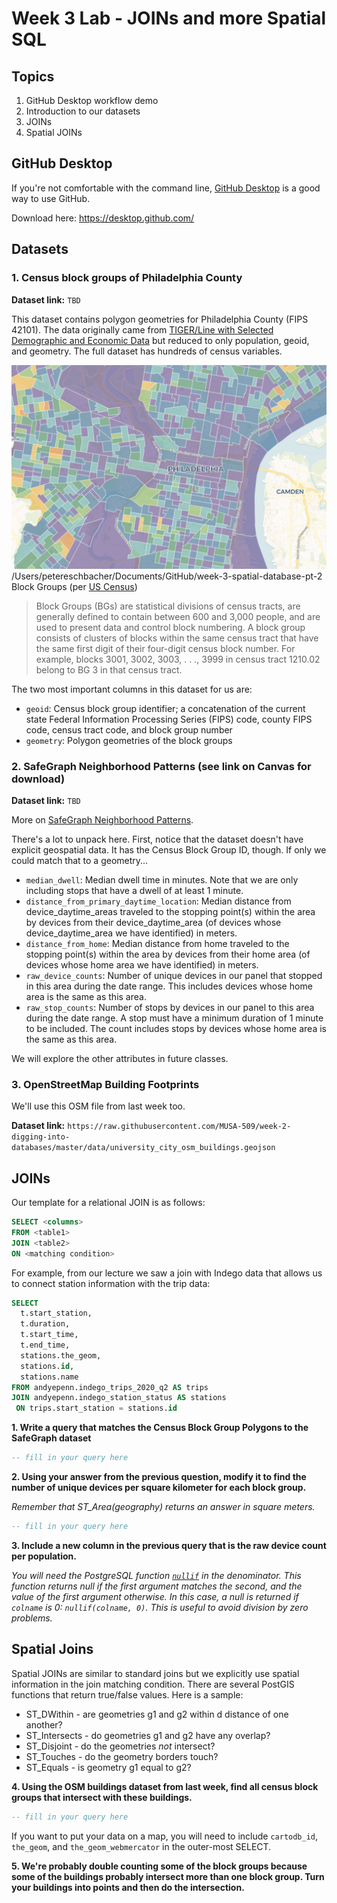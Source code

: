 # Week 3 Lab - JOINs and more Spatial SQL

## Topics

1. GitHub Desktop workflow demo
2. Introduction to our datasets
3. JOINs
4. Spatial JOINs

## GitHub Desktop

If you're not comfortable with the command line, [GitHub Desktop](https://desktop.github.com/) is a good way to use GitHub.

Download here: https://desktop.github.com/

## Datasets

### 1. Census block groups of Philadelphia County

**Dataset link:** `TBD`

This dataset contains polygon geometries for Philadelphia County (FIPS 42101). The data originally came from [TIGER/Line with Selected Demographic and Economic Data](https://www.census.gov/geographies/mapping-files/2010/geo/tiger-data.html) but reduced to only population, geoid, and geometry. The full dataset has hundreds of census variables.

![](images/philadelphia-cbgs.png)
/Users/petereschbacher/Documents/GitHub/week-3-spatial-database-pt-2
Block Groups (per [US Census](https://www.census.gov/programs-surveys/geography/about/glossary.html#par_textimage_4))

> Block Groups (BGs) are statistical divisions of census tracts, are generally defined to contain between 600 and 3,000 people, and are used to present data and control block numbering.  A block group consists of clusters of blocks within the same census tract that have the same first digit of their four-digit census block number.  For example, blocks 3001, 3002, 3003, . . ., 3999 in census tract 1210.02 belong to BG 3 in that census tract.

The two most important columns in this dataset for us are:

* `geoid`: Census block group identifier; a concatenation of the current state Federal Information Processing Series (FIPS) code, county FIPS code, census tract code, and block group number
* `geometry`: Polygon geometries of the block groups

### 2. SafeGraph Neighborhood Patterns (see link on Canvas for download)

**Dataset link:** `TBD`

More on [SafeGraph Neighborhood Patterns](https://docs.safegraph.com/docs/neighborhood-patterns-2020).

There's a lot to unpack here. First, notice that the dataset doesn't have explicit geospatial data. It has the Census Block Group ID, though. If only we could match that to a geometry...

  * `median_dwell`: Median dwell time in minutes. Note that we are only including stops that have a dwell of at least 1 minute.
  * `distance_from_primary_daytime_location`: Median distance from device_daytime_areas traveled to the stopping point(s) within the area by devices from their device_daytime_area (of devices whose device_daytime_area we have identified) in meters.
  * `distance_from_home`: Median distance from home traveled to the stopping point(s) within the area by devices from their home area (of devices whose home area we have identified) in meters.
  * `raw_device_counts`: Number of unique devices in our panel that stopped in this area during the date range. This includes devices whose home area is the same as this area.
  * `raw_stop_counts`: Number of stops by devices in our panel to this area during the date range. A stop must have a minimum duration of 1 minute to be included. The count includes stops by devices whose home area is the same as this area.

We will explore the other attributes in future classes.

### 3. OpenStreetMap Building Footprints

We'll use this OSM file from last week too.

**Dataset link:** `https://raw.githubusercontent.com/MUSA-509/week-2-digging-into-databases/master/data/university_city_osm_buildings.geojson`

## JOINs

Our template for a relational JOIN is as follows:

```SQL
SELECT <columns>
FROM <table1>
JOIN <table2>
ON <matching condition>
```

For example, from our lecture we saw a join with Indego data that allows us to connect station information with the trip data:

```SQL
SELECT
  t.start_station,
  t.duration,
  t.start_time,
  t.end_time,
  stations.the_geom,
  stations.id,
  stations.name
FROM andyepenn.indego_trips_2020_q2 AS trips
JOIN andyepenn.indego_station_status AS stations
 ON trips.start_station = stations.id
```


**1. Write a query that matches the Census Block Group Polygons to the SafeGraph dataset**

```SQL
-- fill in your query here
```

**2. Using your answer from the previous question, modify it to find the number of unique devices per square kilometer for each block group.**

_Remember that ST_Area(geography) returns an answer in square meters._

```SQL
-- fill in your query here
```

**3. Include a new column in the previous query that is the raw device count per population.**

_You will need the PostgreSQL function [`nullif`](https://www.postgresql.org/docs/12/functions-conditional.html#FUNCTIONS-NULLIF) in the denominator. This function returns null if the first argument matches the second, and the value of the first argument otherwise. In this case, a null is returned if `colname` is 0: `nullif(colname, 0)`. This is useful to avoid division by zero problems._

## Spatial Joins

Spatial JOINs are similar to standard joins but we explicitly use spatial information in the join matching condition. There are several PostGIS functions that return true/false values. Here is a sample:

* ST_DWithin - are geometries g1 and g2 within d distance of one another?
* ST_Intersects - do geometries g1 and g2 have any overlap?
* ST_Disjoint - do the geometries _not_ intersect?
* ST_Touches - do the geometry borders touch?
* ST_Equals - is geometry g1 equal to g2?

**4. Using the OSM buildings dataset from last week, find all census block groups that intersect with these buildings.**

```SQL
-- fill in your query here
```

If you want to put your data on a map, you will need to include `cartodb_id`, `the_geom`, and `the_geom_webmercator` in the outer-most SELECT.

**5. We're probably double counting some of the block groups because some of the buildings probably intersect more than one block group. Turn your buildings into points and then do the intersection.**
